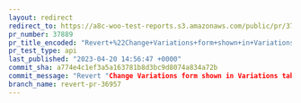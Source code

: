 ```yaml
---
layout: redirect
redirect_to: https://a8c-woo-test-reports.s3.amazonaws.com/public/pr/37889/api/index.html
pr_number: 37889
pr_title_encoded: "Revert+%22Change+Variations+form+shown+in+Variations+tab+when+there+are+no+variations+created+%28%2336957%29%22"
pr_test_type: api
last_published: "2023-04-20 14:56:47 +0000"
commit_sha: a774e4c1ef3a5a163781b8d3bc9d8074a834a72b
commit_message: "Revert "Change Variations form shown in Variations tab when there are…"
branch_name: revert-pr-36957
---
```

